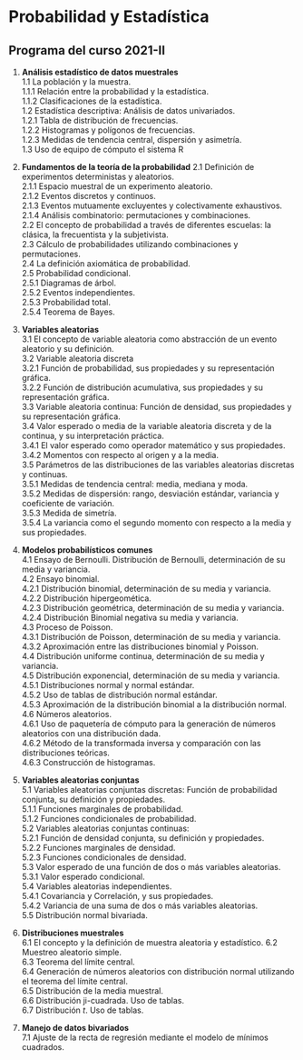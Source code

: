 # Probabilidad y Estadística  
## Programa del curso 2021-II  

1. **Análisis estadístico de datos muestrales**  
 1.1 La población y la muestra.  
  1.1.1 Relación entre la probabilidad y la estadística.  
  1.1.2 Clasificaciones de la estadística.  
 1.2 Estadística descriptiva: Análisis de datos univariados.  
  1.2.1 Tabla de distribución de frecuencias.  
  1.2.2 Histogramas y polígonos de frecuencias.  
  1.2.3 Medidas de tendencia central, dispersión y asimetría.  
1.3 Uso de equipo de cómputo el sistema R

2. **Fundamentos de la teoría de la probabilidad**
2.1 Definición de experimentos deterministas y aleatorios.  
  2.1.1 Espacio muestral de un experimento aleatorio.  
  2.1.2 Eventos discretos y continuos.  
  2.1.3 Eventos mutuamente excluyentes y colectivamente exhaustivos.  
  2.1.4 Análisis combinatorio: permutaciones y combinaciones.  
2.2 El concepto de probabilidad a través de diferentes escuelas: la clásica, la frecuentista y la subjetivista.  
2.3 Cálculo de probabilidades utilizando combinaciones y permutaciones.  
2.4 La definición axiomática de probabilidad.  
2.5 Probabilidad condicional.  
  2.5.1 Diagramas de árbol.  
  2.5.2 Eventos independientes.  
  2.5.3 Probabilidad total.  
  2.5.4 Teorema de Bayes.  

3. **Variables aleatorias**  
3.1 El concepto de variable aleatoria como abstracción de un evento aleatorio y su definición.  
3.2 Variable aleatoria discreta  
  3.2.1 Función de probabilidad, sus propiedades y su representación gráfica.  
  3.2.2 Función de distribución acumulativa, sus propiedades y su representación gráfica.  
3.3 Variable aleatoria continua: Función de densidad, sus propiedades y su representación gráfica.  
3.4 Valor esperado o media de la variable aleatoria discreta y de la continua, y su interpretación práctica.  
  3.4.1 El valor esperado como operador matemático y sus propiedades.  
  3.4.2 Momentos con respecto al origen y a la media.  
3.5 Parámetros de las distribuciones de las variables aleatorias discretas y continuas.  
  3.5.1 Medidas de tendencia central: media, mediana y moda.  
  3.5.2 Medidas de dispersión: rango, desviación estándar, variancia y coeficiente de variación.  
  3.5.3 Medida de simetría.  
  3.5.4 La variancia como el segundo momento con respecto a la media y sus propiedades.  
  
4. **Modelos probabilísticos comunes**  
4.1 Ensayo de Bernoulli. Distribución de Bernoulli, determinación de su media y variancia.  
4.2 Ensayo binomial.  
  4.2.1 Distribución binomial, determinación de su media y variancia.  
  4.2.2 Distribución hipergeomética.  
  4.2.3 Distribución geométrica, determinación de su media y variancia.  
  4.2.4 Distribución Binomial negativa su media y variancia.  
4.3 Proceso de Poisson.  
  4.3.1 Distribución de Poisson, determinación de su media y variancia.  
  4.3.2 Aproximación entre las distribuciones binomial y Poisson.  
4.4 Distribución uniforme continua, determinación de su media y variancia.  
4.5 Distribución exponencial, determinación de su media y variancia.  
  4.5.1 Distribuciones normal y normal estándar.  
  4.5.2 Uso de tablas de distribución normal estándar.  
  4.5.3 Aproximación de la distribución binomial a la distribución normal.  
4.6 Números aleatorios.  
 4.6.1 Uso de paquetería de cómputo para la generación de números aleatorios con una distribución dada.  
 4.6.2 Método de la transformada inversa y comparación con las distribuciones teóricas.  
 4.6.3 Construcción de histogramas.   
 
5. **Variables aleatorias conjuntas**  
5.1 Variables aleatorias conjuntas discretas: Función de probabilidad conjunta, su definición y propiedades.  
  5.1.1 Funciones marginales de probabilidad.  
  5.1.2 Funciones condicionales de probabilidad.  
5.2 Variables aleatorias conjuntas continuas:  
  5.2.1 Función de densidad conjunta, su definición y propiedades.  
  5.2.2 Funciones marginales de densidad.  
  5.2.3 Funciones condicionales de densidad.  
5.3 Valor esperado de una función de dos o más variables aleatorias.  
5.3.1 Valor esperado condicional.  
5.4 Variables aleatorias independientes.  
  5.4.1 Covariancia y Correlación, y sus propiedades.  
  5.4.2 Variancia de una suma de dos o más variables aleatorias.  
5.5 Distribución normal bivariada.  

6. **Distribuciones muestrales**  
6.1 El concepto y la definición de muestra aleatoria y estadístico. 
6.2 Muestreo aleatorio simple.  
6.3 Teorema del límite central.  
6.4 Generación de números aleatorios con distribución normal utilizando el teorema del límite central.  
6.5 Distribución de la media muestral.  
6.6 Distribución ji-cuadrada. Uso de tablas.  
6.7 Distribución *t*. Uso de tablas.  

7. **Manejo de datos bivariados**  
7.1 Ajuste de la recta de regresión mediante el modelo de mínimos cuadrados.  
